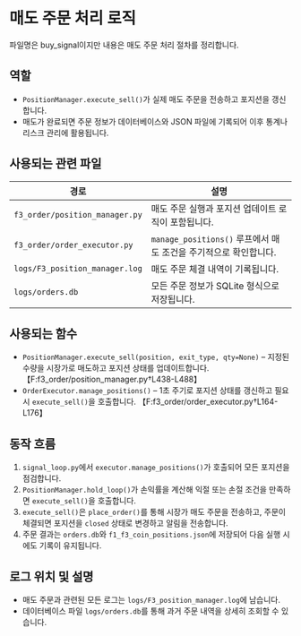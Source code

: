 # 매도 주문 처리 로직

파일명은 buy_signal이지만 내용은 매도 주문 처리 절차를 정리합니다.

## 역할
- `PositionManager.execute_sell()`가 실제 매도 주문을 전송하고 포지션을 갱신합니다.
- 매도가 완료되면 주문 정보가 데이터베이스와 JSON 파일에 기록되어 이후 통계나 리스크 관리에 활용됩니다.

## 사용되는 관련 파일
| 경로 | 설명 |
| --- | --- |
| `f3_order/position_manager.py` | 매도 주문 실행과 포지션 업데이트 로직이 포함됩니다. |
| `f3_order/order_executor.py` | `manage_positions()` 루프에서 매도 조건을 주기적으로 확인합니다. |
| `logs/F3_position_manager.log` | 매도 주문 체결 내역이 기록됩니다. |
| `logs/orders.db` | 모든 주문 정보가 SQLite 형식으로 저장됩니다. |

## 사용되는 함수
- `PositionManager.execute_sell(position, exit_type, qty=None)` – 지정된 수량을 시장가로 매도하고 포지션 상태를 업데이트합니다. 【F:f3_order/position_manager.py†L438-L488】
- `OrderExecutor.manage_positions()` – 1초 주기로 포지션 상태를 갱신하고 필요 시 `execute_sell()`을 호출합니다. 【F:f3_order/order_executor.py†L164-L176】

## 동작 흐름
1. `signal_loop.py`에서 `executor.manage_positions()`가 호출되어 모든 포지션을 점검합니다.
2. `PositionManager.hold_loop()`가 손익률을 계산해 익절 또는 손절 조건을 만족하면 `execute_sell()`을 호출합니다.
3. `execute_sell()`은 `place_order()`를 통해 시장가 매도 주문을 전송하고,
   주문이 체결되면 포지션을 `closed` 상태로 변경하고 알림을 전송합니다.
4. 주문 결과는 `orders.db`와 `f1_f3_coin_positions.json`에 저장되어 다음 실행 시에도 기록이 유지됩니다.

## 로그 위치 및 설명
- 매도 주문과 관련된 모든 로그는 `logs/F3_position_manager.log`에 남습니다.
- 데이터베이스 파일 `logs/orders.db`를 통해 과거 주문 내역을 상세히 조회할 수 있습니다.
